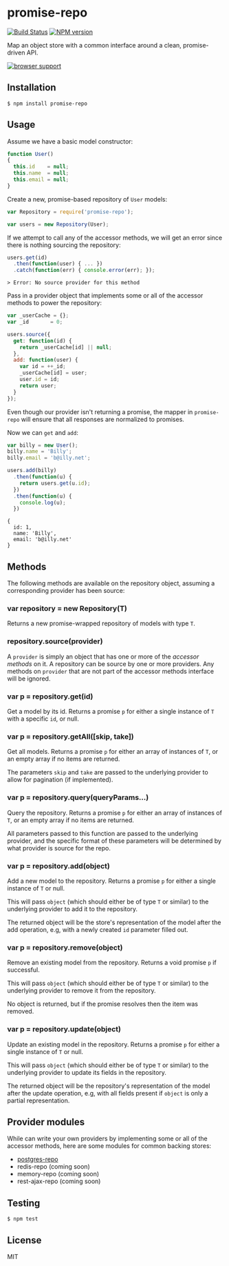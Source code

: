 # promise-repo

[![Build Status](https://travis-ci.org/bvalosek/promise-repo.png?branch=master)](https://travis-ci.org/bvalosek/promise-repo)
[![NPM version](https://badge.fury.io/js/promise-repo.png)](http://badge.fury.io/js/promise-repo)

Map an object store with a common interface around a clean, promise-driven API.

[![browser
support](https://ci.testling.com/bvalosek/promise-repo.png)](https://ci.testling.com/bvalosek/promise-repo)

## Installation

```
$ npm install promise-repo
```

## Usage

Assume we have a basic model constructor:

```javascript
function User()
{
  this.id    = null;
  this.name  = null;
  this.email = null;
}
```

Create a new, promise-based repository of `User` models:

```javascript
var Repository = require('promise-repo');

var users = new Repository(User);
```

If we attempt to call any of the accessor methods, we will get an error since
there is nothing sourcing the repository:

```javascript
users.get(id)
  .then(function(user) { ... })
  .catch(function(err) { console.error(err); });
```

```
> Error: No source provider for this method
```

Pass in a provider object that implements some or all of the accessor methods
to power the repository:

```javascript
var _userCache = {};
var _id       = 0;

users.source({
  get: function(id) {
    return _userCache[id] || null;
  },
  add: function(user) {
    var id = ++_id;
    _userCache[id] = user;
    user.id = id;
    return user;
  }
});
```

Even though our provider isn't returning a promise, the mapper in
`promise-repo` will ensure that all responses are normalized to promises.

Now we can `get` and `add`:

```javascript
var billy = new User();
billy.name = 'Billy';
billy.email = 'b@illy.net';

users.add(billy)
  .then(function(u) {
    return users.get(u.id);
  })
  .then(function(u) {
    console.log(u);
  })
```

```
{
  id: 1,
  name: 'Billy',
  email: 'b@illy.net'
}
```

## Methods

The following methods are available on the repository object, assuming a
corresponding provider has been source:

### var repository = new Repository(T)

Returns a new promise-wrapped repository of models with type `T`.

### repository.source(provider)

A `provider` is simply an object that has one or more of the *accessor methods*
on it. A repository can be source by one or more providers. Any methods on
`provider` that are not part of the accessor methods interface will be ignored.

### var p = repository.get(id)

Get a model by its id. Returns a promise `p` for either a single instance of
`T` with a specific `id`, or null.

### var p = repository.getAll([skip, take])

Get all models. Returns a promise `p` for either an array of instances of `T`,
or an empty array if no items are returned.

The parameters `skip` and `take` are passed to the underlying provider to
allow for pagination (if implemented).

### var p = repository.query(queryParams...)

Query the repository. Returns a promise `p` for either an array of instances of
`T`, or an empty array if no items are returned.

All parameters passed to this function are passed to the underlying provider,
and the specific format of these parameters will be determined by what provider
is source for the repo.

### var p = repository.add(object)

Add a new model to the repository. Returns a promise `p` for either a single
instance of `T` or null.

This will pass `object` (which should either be of type `T` or similar) to the
underlying provider to add it to the repository.

The returned object will be the store's representation of the model after the
add operation, e.g, with a newly created `id` parameter filled out.

### var p = repository.remove(object)

Remove an existing model from the repository. Returns a void promise `p` if
successful.

This will pass `object` (which should either be of type `T` or similar) to the
underlying provider to remove it from the repository.

No object is returned, but if the promise resolves then the item was removed.

### var p = repository.update(object)

Update an existing model in the repository. Returns a promise `p` for either a
single instance of `T` or null.

This will pass `object` (which should either be of type `T` or similar) to the
underlying provider to update its fields in the repository.

The returned object will be the repository's representation of the model after the
update operation, e.g, with all fields present if `object` is only a partial
representation.

## Provider modules

While can write your own providers by implementing some or all of the accessor
methods, here are some modules for common backing stores:

* [postgres-repo](https://github.com/bvalosek/postgres-repo)
* redis-repo (coming soon)
* memory-repo (coming soon)
* rest-ajax-repo (coming soon)

## Testing

```
$ npm test
```

## License

MIT

